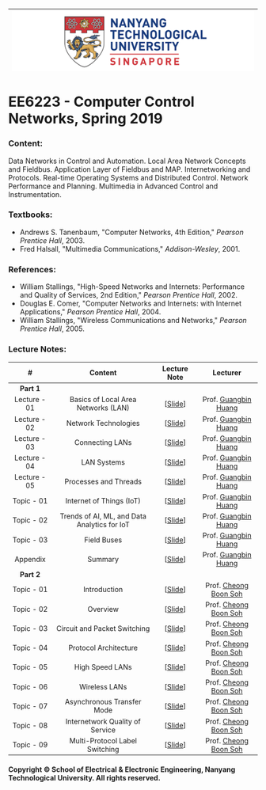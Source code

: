 |![image](https://github.com/NTU-CCA/EE6223/blob/master/logo.png)|
|---|
# EE6223 - Computer Control Networks, Spring 2019

### Content:

Data Networks in Control and Automation. Local Area Network Concepts and Fieldbus. Application Layer of Fieldbus and MAP. Internetworking and Protocols. Real-time Operating Systems and Distributed Control. Network Performance and Planning. Multimedia in Advanced Control and Instrumentation.

### Textbooks:

- Andrews S. Tanenbaum, "Computer Networks, 4th Edition," <i>Pearson Prentice Hall</i>, 2003.
- Fred Halsall, "Multimedia Communications," <i>Addison-Wesley</i>, 2001.

### References:

- William Stallings, "High-Speed Networks and Internets: Performance and Quality of Services, 2nd Edition," <i>Pearson Prentice Hall</i>, 2002.
- Douglas E. Comer, "Computer Networks and Internets: with Internet Applications," <i>Pearson Prentice Hall</i>, 2004.
- William Stallings, "Wireless Communications and Networks," <i>Pearson Prentice Hall</i>, 2005.

### Lecture Notes:

|#|Content|Lecture Note|Lecturer|
|:---:|:---:|:---:|:---:|
|**Part 1**|
|Lecture - 01|Basics of Local Area Networks (LAN)|[[Slide](https://github.com/NTU-CCA/EE6223/blob/master/Slides/EE6223-Presentations-2017-2018-1.pdf)]|Prof. [Guangbin Huang](http://research.ntu.edu.sg/expertise/academicprofile/pages/StaffProfile.aspx?ST_EMAILID=EGBHUANG)
|Lecture - 02|Network Technologies|[[Slide](https://github.com/NTU-CCA/EE6223/blob/master/Slides/EE6223-Presentations-2017-2018-2.pdf)]|Prof. [Guangbin Huang](http://research.ntu.edu.sg/expertise/academicprofile/pages/StaffProfile.aspx?ST_EMAILID=EGBHUANG)
|Lecture - 03|Connecting LANs|[[Slide](https://github.com/NTU-CCA/EE6223/blob/master/Slides/EE6223-Presentations-2017-2018-3.pdf)]|Prof. [Guangbin Huang](http://research.ntu.edu.sg/expertise/academicprofile/pages/StaffProfile.aspx?ST_EMAILID=EGBHUANG)
|Lecture - 04|LAN Systems|[[Slide](https://github.com/NTU-CCA/EE6223/blob/master/Slides/EE6223-Presentations-2017-2018-4.pdf)]|Prof. [Guangbin Huang](http://research.ntu.edu.sg/expertise/academicprofile/pages/StaffProfile.aspx?ST_EMAILID=EGBHUANG)
|Lecture - 05|Processes and Threads|[[Slide](https://github.com/NTU-CCA/EE6223/blob/master/Slides/EE6223-Presentations-2017-2018-5.pdf)]|Prof. [Guangbin Huang](http://research.ntu.edu.sg/expertise/academicprofile/pages/StaffProfile.aspx?ST_EMAILID=EGBHUANG)
|Topic - 01|Internet of Things (IoT)|[[Slide](https://github.com/NTU-CCA/EE6223/blob/master/Slides/EE6223-IoT-Presentations.pdf)]|Prof. [Guangbin Huang](http://research.ntu.edu.sg/expertise/academicprofile/pages/StaffProfile.aspx?ST_EMAILID=EGBHUANG)
|Topic - 02|Trends of AI, ML, and Data Analytics for IoT|[[Slide](https://github.com/NTU-CCA/EE6223/blob/master/Slides/EE6223-AI-ML-Data-Analytics-2018-1.pdf)]|Prof. [Guangbin Huang](http://research.ntu.edu.sg/expertise/academicprofile/pages/StaffProfile.aspx?ST_EMAILID=EGBHUANG)
|Topic - 03|Field Buses|[[Slide](https://github.com/NTU-CCA/EE6223/blob/master/Slides/EE6223-FieldBus-Part-2018-2019.pdf)]|Prof. [Guangbin Huang](http://research.ntu.edu.sg/expertise/academicprofile/pages/StaffProfile.aspx?ST_EMAILID=EGBHUANG)
|Appendix|Summary|[[Slide](https://github.com/NTU-CCA/EE6223/blob/master/Slides/EE6223-Part1-Summary.docx)]|Prof. [Guangbin Huang](http://research.ntu.edu.sg/expertise/academicprofile/pages/StaffProfile.aspx?ST_EMAILID=EGBHUANG)
|**Part 2**|
|Topic - 01|Introduction|[[Slide](https://github.com/NTU-CCA/EE6223/blob/master/Slides/L1a%20-%20Intro.pdf)]|Prof. [Cheong Boon Soh](http://research.ntu.edu.sg/expertise/academicprofile/pages/StaffProfile.aspx?ST_EMAILID=ECBSOH)
|Topic - 02|Overview|[[Slide](https://github.com/NTU-CCA/EE6223/blob/master/Slides/L1b%20-%20Overview.pdf)]|Prof. [Cheong Boon Soh](http://research.ntu.edu.sg/expertise/academicprofile/pages/StaffProfile.aspx?ST_EMAILID=ECBSOH)
|Topic - 03|Circuit and Packet Switching|[[Slide](https://github.com/NTU-CCA/EE6223/blob/master/Slides/L1c%20-%20Circuit%20and%20Packet%20Switching.pdf)]|Prof. [Cheong Boon Soh](http://research.ntu.edu.sg/expertise/academicprofile/pages/StaffProfile.aspx?ST_EMAILID=ECBSOH)
|Topic - 04|Protocol Architecture|[[Slide](https://github.com/NTU-CCA/EE6223/blob/master/Slides/L1d%20-%20Protocol%20Architecture.pdf)]|Prof. [Cheong Boon Soh](http://research.ntu.edu.sg/expertise/academicprofile/pages/StaffProfile.aspx?ST_EMAILID=ECBSOH)
|Topic - 05|High Speed LANs|[[Slide](https://github.com/NTU-CCA/EE6223/blob/master/Slides/L2a%20-%20High%20Speed%20LANs.pdf)]|Prof. [Cheong Boon Soh](http://research.ntu.edu.sg/expertise/academicprofile/pages/StaffProfile.aspx?ST_EMAILID=ECBSOH)
|Topic - 06|Wireless LANs|[[Slide](https://github.com/NTU-CCA/EE6223/blob/master/Slides/L2b%20-%20Wireless%20LANs.pdf)]|Prof. [Cheong Boon Soh](http://research.ntu.edu.sg/expertise/academicprofile/pages/StaffProfile.aspx?ST_EMAILID=ECBSOH)
|Topic - 07|Asynchronous Transfer Mode|[[Slide](https://github.com/NTU-CCA/EE6223/blob/master/Slides/L2c%20-%20Asynchronous%20Transfer%20Mode.pdf)]|Prof. [Cheong Boon Soh](http://research.ntu.edu.sg/expertise/academicprofile/pages/StaffProfile.aspx?ST_EMAILID=ECBSOH)
|Topic - 08|Internetwork Quality of Service|[[Slide](https://github.com/NTU-CCA/EE6223/blob/master/Slides/L3%20-%20Internetwork%20Quality%20of%20Service.pdf)]|Prof. [Cheong Boon Soh](http://research.ntu.edu.sg/expertise/academicprofile/pages/StaffProfile.aspx?ST_EMAILID=ECBSOH)
|Topic - 09|Multi-Protocol Label Switching|[[Slide](https://github.com/NTU-CCA/EE6223/blob/master/Slides/L4%20-%20Multi-Protocol%20Label%20Switching.pdf)]|Prof. [Cheong Boon Soh](http://research.ntu.edu.sg/expertise/academicprofile/pages/StaffProfile.aspx?ST_EMAILID=ECBSOH)

#### Copyright © School of Electrical & Electronic Engineering, Nanyang Technological University. All rights reserved.
